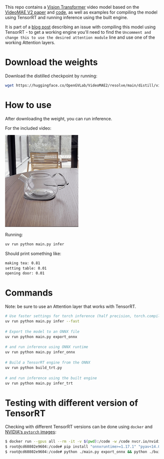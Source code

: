 
This repo contains a [Vision Transformer](https://arxiv.org/abs/2010.11929) video model based on the [VideoMAE V2 paper](https://arxiv.org/abs/2303.16727) and [code](https://github.com/OpenGVLab/VideoMAEv2),
as well as examples for compiling the model using TensorRT and running inference using the built engine.

It is part of a [blog post](https://ohadravid.github.io/posts/2025-01-debugging-vit-and-tensorrt) describing an issue with compiling this model using TensorRT - to get a working engine you'll need to find the `Uncomment and change this to use the desired attention module` line and use one of the working Attention layers.

# Download the weights

Download the distilled checkpoint by running:

```bash
wget https://huggingface.co/OpenGVLab/VideoMAE2/resolve/main/distill/vit_s_k710_dl_from_giant.pth
```

# How to use

After downloading the weight, you can run inference.

For the included video:

![A clip of pouring water into a teapot](tea_short.gif)

Running:
```bash
uv run python main.py infer
```

Should print something like:
```bash
making tea: 0.81
setting table: 0.01
opening door: 0.01
```

# Commands

Note: be sure to use an Attention layer that works with TensorRT.

```bash
# Use faster settings for torch inference (half precision, torch.compile, ..)
uv run python main.py infer --fast

# Export the model to an ONNX file
uv run python main.py export_onnx

# and run inference using ONNX runtime
uv run python main.py infer_onnx

# Build a TensorRT engine from the ONNX
uv run python build_trt.py

# and run inference using the built engine
uv run python main.py infer_trt
```

# Testing with different version of TensorRT

Checking with different TensorRT versions can be done using `docker` and [NVIDIA's `pytorch` images](https://catalog.ngc.nvidia.com/orgs/nvidia/containers/pytorch):

```bash
$ docker run --gpus all --rm -it -v $(pwd):/code -w /code nvcr.io/nvidia/pytorch:24.12-py3 bash
$ root@cd60802e9604:/code# pip install "onnxruntime>=1.17.1" "pyav<14.0.0" "timm>=1.0.12"
$ root@cd60802e9604:/code# python ./main.py export_onnx && python ./build_trt.py  && python ./main.py infer_trt
```
